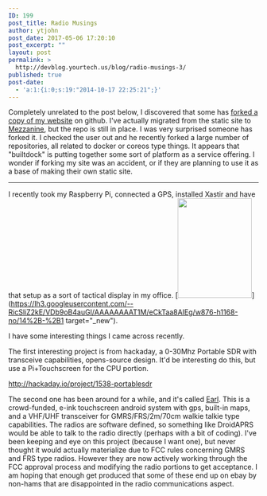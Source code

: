 ```yaml
---
ID: 199
post_title: Radio Musings
author: ytjohn
post_date: 2017-05-06 17:20:10
post_excerpt: ""
layout: post
permalink: >
  http://devblog.yourtech.us/blog/radio-musings-3/
published: true
post-date:
  - 'a:1:{i:0;s:19:"2014-10-17 22:25:21";}'
---
```

Completely unrelated to the post below, I discovered that some has [forked a copy of my website](https://github.com/builtdock/ytwebsite) on github. I've actually migrated from the static site to [Mezzanine](http://mezzanine.jupo.org/), but the repo is still in place. I was very surprised someone has forked it. I checked the user out and he recently forked a large number of repositories, all related to docker or coreos type things. It appears that "builtdock" is putting together some sort of platform as a service offering. I wonder if forking my site was an accident, or if they are planning to use it as a base of making their own static site.


----------


I recently took my Raspberry Pi, connected a GPS, installed Xastir and have that setup as a sort of tactical display in my office. [<img src="https://lh3.googleusercontent.com/--RicSliZ2kE/VDb9oB4auGI/AAAAAAAAT1M/eCkTaa8AIEg/w876-h1168-no/14%2B-%2B1" height="200" width="149">](https://lh3.googleusercontent.com/--RicSliZ2kE/VDb9oB4auGI/AAAAAAAAT1M/eCkTaa8AIEg/w876-h1168-no/14%2B-%2B1 target="_new").

I have some interesting things I came across recently.

The first interesting project is from hackaday, a 0-30Mhz Portable SDR with transceive capabilities, opens-source design. It'd be interesting do this, but use a Pi+Touchscreen for the CPU portion.

http://hackaday.io/project/1538-portablesdr

The second one has been around for a while, and it's called [Earl](http://www.meetearl.com/). This is a crowd-funded, e-ink touchscreen android system with gps, built-in maps, and a VHF/UHF transceiver for GMRS/FRS/2m/70cm walkie talkie type capabilities. The radios are software defined, so something like DroidAPRS would be able to talk to the radio directly (perhaps with a bit of coding). I've been keeping and eye on this project (because I want one), but never thought it would actually materialize due to FCC rules concerning GMRS and FRS type radios. However they are now actively working through the FCC approval process and modifying the radio portions to get acceptance. I am hoping that enough get produced that some of these end up on ebay by non-hams that are disappointed in the radio communications aspect.